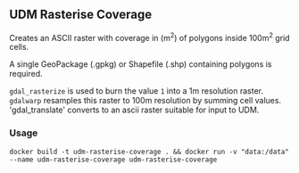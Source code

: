 ## UDM Rasterise Coverage

Creates an ASCII raster with coverage in (m<sup>2</sup>) of polygons inside 100m<sup>2</sup> grid cells.

A single GeoPackage (.gpkg) or Shapefile (.shp) containing polygons is required.

`gdal_rasterize` is used to burn the value `1` into a 1m resolution raster.
`gdalwarp` resamples this raster to 100m resolution by summing cell values.
'gdal_translate' converts to an ascii raster suitable for input to UDM. 

### Usage
`docker build -t udm-rasterise-coverage . && docker run -v "data:/data" --name udm-rasterise-coverage udm-rasterise-coverage` 